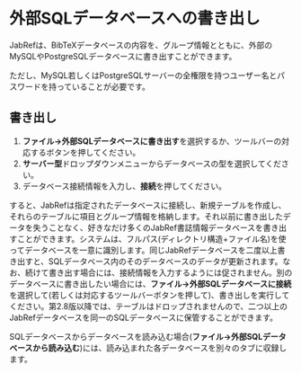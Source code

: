 # 外部SQLデータベースへの書き出し

JabRefは、BibTeXデータベースの内容を、グループ情報とともに、外部のMySQLやPostgreSQLデータベースに書き出すことができます。

ただし、MySQL若しくはPostgreSQLサーバーの全権限を持つユーザー名とパスワードを持っていることが必要です。

## 書き出し

1.  **ファイル→外部SQLデータベースに書き出す**を選択するか、ツールバーの対応するボタンを押してください。
2.  **サーバー型**ドロップダウンメニューからデータベースの型を選択してください。
3.  データベース接続情報を入力し、**接続**を押してください。

すると、JabRefは指定されたデータベースに接続し、新規テーブルを作成し、それらのテーブルに項目とグループ情報を格納します。それ以前に書き出したデータを失うことなく、好きなだけ多くのJabRef書誌情報データベースを書き出すことができます。システムは、フルパス(ディレクトリ構造+ファイル名)を使ってデータベースを一意に識別します。同じJabRefデータベースを二度以上書き出すと、SQLデータベース内のそのデータベースのデータが更新されます。なお、続けて書き出す場合には、接続情報を入力するようには促されません。別のデータベースに書き出したい場合には、**ファイル→外部SQLデータベースに接続**を選択して(若しくは対応するツールバーボタンを押して)、書き出しを実行してください。第2.8版以降では、テーブルはドロップされませんので、二つ以上のJabRefデータベースを同一のSQLデータベースに保管することができます。

SQLデータベースからデータベースを読み込む場合(**ファイル→外部SQLデータベースから読み込む**)には、読み込まれた各データベースを別々のタブに収録します。

